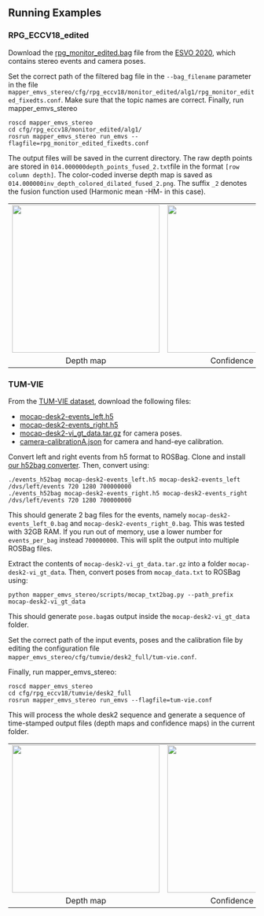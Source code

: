## Running Examples

### RPG_ECCV18_edited

Download the [rpg_monitor_edited.bag](https://drive.google.com/file/d/1P8N3YfYnF5lgOgZGqkMU73otEnedztgy/view?usp=drive_web) file from the [ESVO 2020](https://sites.google.com/view/esvo-project-page/home#h.tl1va3u667ae), which contains stereo events and camera poses.
	
Set the correct path of the filtered bag file in the `--bag_filename` parameter in the file `mapper_emvs_stereo/cfg/rpg_eccv18/monitor_edited/alg1/rpg_monitor_edited_fixedts.conf`. Make sure that the topic names are correct. Finally, run mapper_emvs_stereo
	
	roscd mapper_emvs_stereo
	cd cfg/rpg_eccv18/monitor_edited/alg1/
	rosrun mapper_emvs_stereo run_emvs --flagfile=rpg_monitor_edited_fixedts.conf
	
The output files will be saved in the current directory. 
The raw depth points are stored in `014.000000depth_points_fused_2.txt`file in the format `[row column depth]`. 
The color-coded inverse depth map is saved as `014.000000inv_depth_colored_dilated_fused_2.png`. 
The suffix `_2` denotes the fusion function used (Harmonic mean -HM- in this case).

<table border="0" style="width:100%; border:none; border-collapse: collapse;">
  <tr style="border:none;">
    <td align="center" style="border:none;"><img src="https://user-images.githubusercontent.com/35840258/189180563-aaf4d421-af20-42d8-b27c-de87a7ae4d91.png" width="300"></td>
    <td align="center" style="border:none;"><img src="https://user-images.githubusercontent.com/35840258/189387315-9839b205-420e-4302-b215-1315472412a5.png" width="300"></td>
  </tr>
  <tr style="border:none;">
    <td align="center" style="border:none;">Depth map</td>
    <td align="center" style="border:none;">Confidence map</td>
  </tr>
</table>


### TUM-VIE

From the [TUM-VIE dataset](https://vision.in.tum.de/data/datasets/visual-inertial-event-dataset), download the following files:
* [mocap-desk2-events_left.h5](https://tumevent-vi.vision.in.tum.de/mocap-desk2/mocap-desk2-events_left.h5)
* [mocap-desk2-events_right.h5](https://tumevent-vi.vision.in.tum.de/mocap-desk2/mocap-desk2-events_right.h5) 
* [mocap-desk2-vi_gt_data.tar.gz](https://tumevent-vi.vision.in.tum.de/mocap-desk2/mocap-desk2-vi_gt_data.tar.gz) for camera poses.
* [camera-calibrationA.json](https://tumevent-vi.vision.in.tum.de/camera-calibrationA.json) for camera and hand-eye calibration.


Convert left and right events from h5 format to ROSBag. 
Clone and install [our h52bag converter](https://github.com/tub-rip/events_h52bag). Then, convert using:

	./events_h52bag mocap-desk2-events_left.h5 mocap-desk2-events_left /dvs/left/events 720 1280 700000000
	./events_h52bag mocap-desk2-events_right.h5 mocap-desk2-events_right /dvs/left/events 720 1280 700000000
	
This should generate 2 bag files for the events, namely `mocap-desk2-events_left_0.bag` and `mocap-desk2-events_right_0.bag`. This was tested with 32GB RAM. If you run out of memory, use a lower number for `events_per_bag` instead `700000000`. This will split the output into multiple ROSBag files.

Extract the contents of `mocap-desk2-vi_gt_data.tar.gz` into a folder `mocap-desk2-vi_gt_data`. Then, convert poses from `mocap_data.txt` to ROSBag using:
	
	python mapper_emvs_stereo/scripts/mocap_txt2bag.py --path_prefix mocap-desk2-vi_gt_data

This should generate `pose.bag`as output inside the `mocap-desk2-vi_gt_data` folder.

Set the correct path of the input events, poses and the calibration file by editing the configuration file `mapper_emvs_stereo/cfg/tumvie/desk2_full/tum-vie.conf`.

Finally, run mapper_emvs_stereo:

	roscd mapper_emvs_stereo
	cd cfg/rpg_eccv18/tumvie/desk2_full
	rosrun mapper_emvs_stereo run_emvs --flagfile=tum-vie.conf
	
This will process the whole desk2 sequence and generate a sequence of time-stamped output files (depth maps and confidence maps) in the current folder.

<table border="0" style="width:100%; border:none; border-collapse: collapse;">
  <tr style="border:none;">
    <td align="center" style="border:none;"><img src="https://user-images.githubusercontent.com/35840258/198369362-bde31d70-a449-420b-ae47-b785b3735225.gif" width="300"></td>
    <td align="center" style="border:none;"><img src="https://user-images.githubusercontent.com/35840258/198369369-bf25a99d-24dd-4d69-9501-d1f2dd8a00b5.gif" width="300"></td>
  </tr>
  <tr style="border:none;">
    <td align="center" style="border:none;">Depth map</td>
    <td align="center" style="border:none;">Confidence map</td>
  </tr>
</table>
